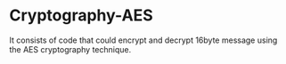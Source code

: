 # Cryptography-AES
It consists of code that could encrypt and decrypt 16byte message  using the AES cryptography technique.

